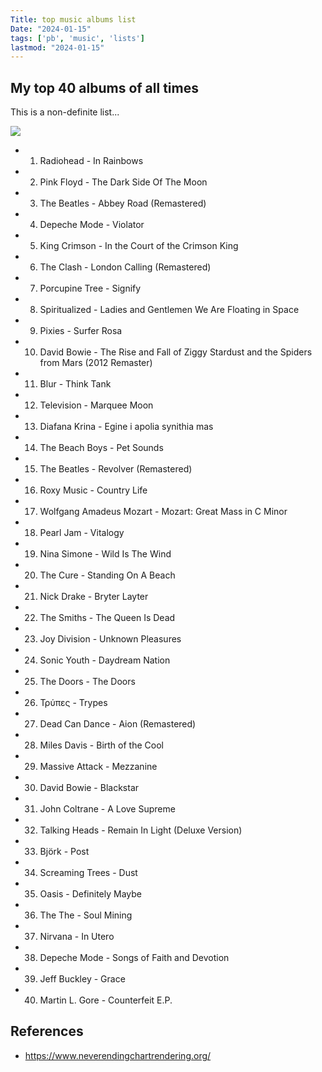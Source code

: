 ```yaml
---
Title: top music albums list
Date: "2024-01-15"
tags: ['pb', 'music', 'lists']
lastmod: "2024-01-15"
---
```


## My top 40 albums of all times 

This is a non-definite list...

![](/../../images/top-albums.png)

* 1. Radiohead - In Rainbows
* 2. Pink Floyd - The Dark Side Of The Moon
* 3. The Beatles - Abbey Road (Remastered)
* 4. Depeche Mode - Violator
* 5. King Crimson - In the Court of the Crimson King
* 6. The Clash - London Calling (Remastered)
* 7. Porcupine Tree - Signify
* 8. Spiritualized - Ladies and Gentlemen We Are Floating in Space
* 9. Pixies - Surfer Rosa
* 10. David Bowie - The Rise and Fall of Ziggy Stardust and the Spiders from Mars (2012 Remaster)
* 11. Blur - Think Tank
* 12. Television - Marquee Moon
* 13. Diafana Krina - Egine i apolia synithia mas
* 14. The Beach Boys - Pet Sounds
* 15. The Beatles - Revolver (Remastered)
* 16. Roxy Music - Country Life
* 17. Wolfgang Amadeus Mozart - Mozart: Great Mass in C Minor
* 18. Pearl Jam - Vitalogy
* 19. Nina Simone - Wild Is The Wind
* 20. The Cure - Standing On A Beach
* 21. Nick Drake - Bryter Layter
* 22. The Smiths - The Queen Is Dead
* 23. Joy Division - Unknown Pleasures
* 24. Sonic Youth - Daydream Nation
* 25. The Doors - The Doors
* 26. Τρύπες - Trypes
* 27. Dead Can Dance - Aion (Remastered)
* 28. Miles Davis - Birth of the Cool
* 29. Massive Attack - Mezzanine
* 30. David Bowie - Blackstar
* 31. John Coltrane - A Love Supreme
* 32. Talking Heads - Remain In Light (Deluxe Version)
* 33. Björk - Post
* 34. Screaming Trees - Dust
* 35. Oasis - Definitely Maybe
* 36. The The - Soul Mining
* 37. Nirvana - In Utero
* 38. Depeche Mode - Songs of Faith and Devotion
* 39. Jeff Buckley - Grace
* 40. Martin L. Gore - Counterfeit E.P.

## 
## References
* <https://www.neverendingchartrendering.org/>
